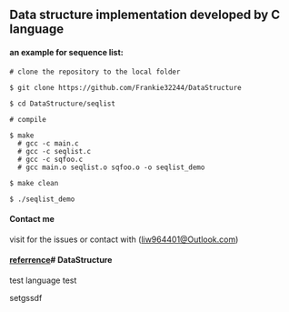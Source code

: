 ## Data structure implementation developed by C language

#### an example for sequence list:
```linux
# clone the repository to the local folder

$ git clone https://github.com/Frankie32244/DataStructure

$ cd DataStructure/seqlist

# compile

$ make
  # gcc -c main.c 
  # gcc -c seqlist.c
  # gcc -c sqfoo.c
  # gcc main.o seqlist.o sqfoo.o -o seqlist_demo

$ make clean

$ ./seqlist_demo
```

#### Contact me

visit for the issues or contact with (liw964401@Outlook.com)

#### [referrence](https://blog.csdn.net/lady_killer9/article/details/82695770)# DataStructure


test  language
test


setgssdf